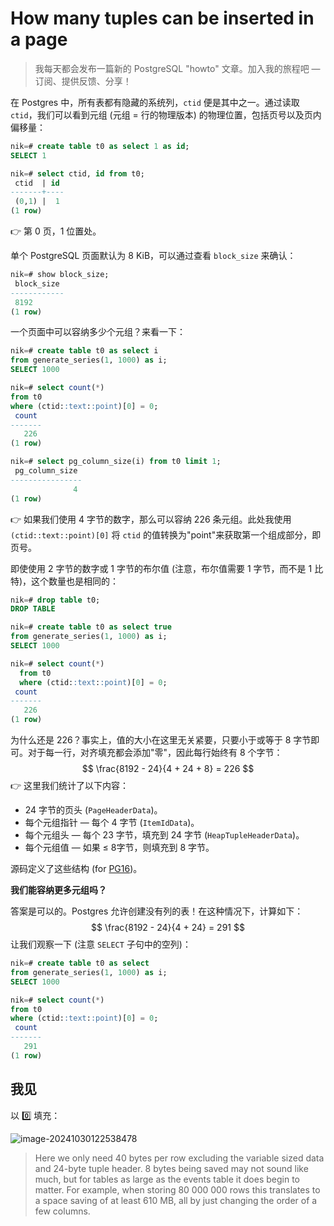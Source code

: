 # How many tuples can be inserted in a page

> 我每天都会发布一篇新的 PostgreSQL "howto" 文章。加入我的旅程吧 — 订阅、提供反馈、分享！

在 Postgres 中，所有表都有隐藏的系统列，`ctid` 便是其中之一。通过读取 `ctid`，我们可以看到元组 (元组 = 行的物理版本) 的物理位置，包括页号以及页内偏移量：

```sql
nik=# create table t0 as select 1 as id;
SELECT 1

nik=# select ctid, id from t0;
 ctid  | id
-------+----
 (0,1) |  1
(1 row)
```

👉 第 0 页，1 位置处。

单个 PostgreSQL 页面默认为 8 KiB，可以通过查看 `block_size` 来确认：

```sql
nik=# show block_size;
 block_size
------------
 8192
(1 row)
```

一个页面中可以容纳多少个元组？来看一下：

```sql
nik=# create table t0 as select i
from generate_series(1, 1000) as i;
SELECT 1000

nik=# select count(*)
from t0
where (ctid::text::point)[0] = 0;
 count
-------
   226
(1 row)

nik=# select pg_column_size(i) from t0 limit 1;
 pg_column_size
----------------
              4
(1 row)
```

👉 如果我们使用 4 字节的数字，那么可以容纳 226 条元组。此处我使用 `(ctid::text::point)[0]` 将 `ctid` 的值转换为"point"来获取第一个组成部分，即页号。

即使使用 2 字节的数字或 1 字节的布尔值 (注意，布尔值需要 1 字节，而不是 1 比特)，这个数量也是相同的：

```sql
nik=# drop table t0;
DROP TABLE

nik=# create table t0 as select true
from generate_series(1, 1000) as i;
SELECT 1000

nik=# select count(*)
  from t0
  where (ctid::text::point)[0] = 0;
 count
-------
   226
(1 row)
```

为什么还是 226？事实上，值的大小在这里无关紧要，只要小于或等于 8 字节即可。对于每一行，对齐填充都会添加"零"，因此每行始终有 8 个字节：
$$
\frac{8192 - 24}{4 + 24 + 8} = 226
$$
👉 这里我们统计了以下内容：

- 24 字节的页头 (`PageHeaderData`)。
- 每个元组指针 — 每个 4 字节 (`ItemIdData`)。
- 每个元组头 — 每个 23 字节，填充到 24 字节 (`HeapTupleHeaderData`)。
- 每个元组值 — 如果 ≤ 8字节，则填充到 8 字节。

源码定义了这些结构 (for [PG16](https://github.com/postgres/postgres/blob/REL_16_STABLE/src/include/storage/bufpage.h))。

**我们能容纳更多元组吗？**

答案是可以的。Postgres 允许创建没有列的表！在这种情况下，计算如下：
$$
\frac{8192 - 24}{4 + 24} = 291
$$
让我们观察一下 (注意 `SELECT` 子句中的空列)：

```sql
nik=# create table t0 as select
from generate_series(1, 1000) as i;
SELECT 1000

nik=# select count(*)
from t0
where (ctid::text::point)[0] = 0;
 count
-------
   291
(1 row)
```

## 我见

以 0️⃣ 填充：

![image-20241030122538478](https://gitee.com/xiongcccc/internals_image/raw/master/docsfiy/image-20241030122538478.png)

>Here we only need 40 bytes per row excluding the variable sized data and 24-byte tuple header. 8 bytes being saved may not sound like much, but for tables as large as the events table it does begin to matter. For example, when storing 80 000 000 rows this translates to a space saving of at least 610 MB, all by just changing the order of a few columns.